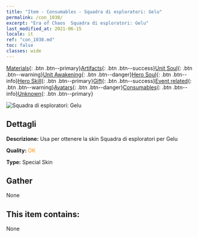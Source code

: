 ```yaml
---
title: "Item - Consumables - Squadra di esploratori: Gelu"
permalink: /con_1038/
excerpt: "Era of Chaos  Squadra di esploratori: Gelu"
last_modified_at: 2021-06-15
locale: it
ref: "con_1038.md"
toc: false
classes: wide
---
```

 [Materials](/ItemsIT/){: .btn .btn--primary}[Artifacts](/ItemsIT/Artifacts/){: .btn .btn--success}[Unit Soul](/ItemsIT/UnitSoul/){: .btn .btn--warning}[Unit Awakening](/ItemsIT/UnitAwakening/){: .btn .btn--danger}[Hero Soul](/ItemsIT/HeroSoul/){: .btn .btn--info}[Hero Skill](/ItemsIT/HeroSkill/){: .btn .btn--primary}[Gift](/ItemsIT/Gift/){: .btn .btn--success}[Event related](/ItemsIT/Events/){: .btn .btn--warning}[Avatars](/ItemsIT/Avatars/){: .btn .btn--danger}[Consumables](/ItemsIT/Consumables/){: .btn .btn--info}[Unknown](/ItemsIT/Unknown/){: .btn .btn--primary}

 ![Squadra di esploratori: Gelu](/images/h/h_Gelu5.jpg)

## Dettagli
 **Descrizione:** Usa per ottenere la skin Squadra di esploratori per Gelu

 **Quality:** <span style="color: #FF8C00">OK</span>

 **Type:** Special Skin

## Gather

  None

## This item contains:

  None


